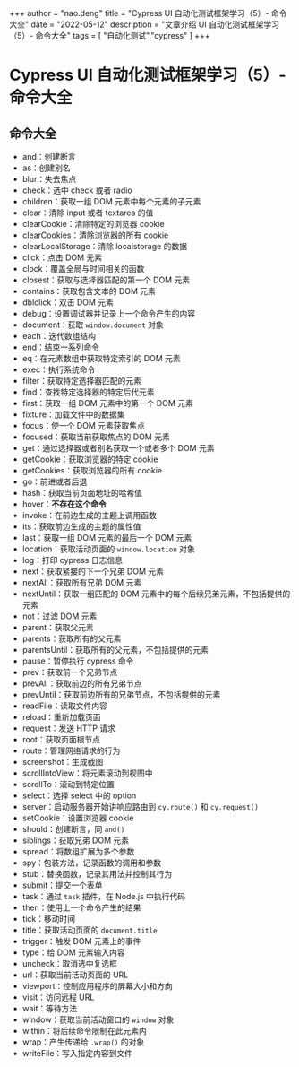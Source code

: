+++
author = "nao.deng"
title = "Cypress UI 自动化测试框架学习（5）- 命令大全"
date = "2022-05-12"
description = "文章介绍 UI 自动化测试框架学习（5）- 命令大全"
tags = [
"自动化测试","cypress"
]
+++

# Cypress UI 自动化测试框架学习（5）- 命令大全

## 命令大全

- and：创建断言
- as：创建别名
- blur：失去焦点
- check：选中 check 或者 radio
- children：获取一组 DOM 元素中每个元素的子元素
- clear：清除 input 或者 textarea 的值
- clearCookie：清除特定的浏览器 cookie
- clearCookies：清除浏览器的所有 cookie
- clearLocalStorage：清除 localstorage 的数据
- click：点击 DOM 元素
- clock：覆盖全局与时间相关的函数
- closest：获取与选择器匹配的第一个 DOM 元素
- contains：获取包含文本的 DOM 元素
- dblclick：双击 DOM 元素
- debug：设置调试器并记录上一个命令产生的内容
- document：获取 `window.document` 对象
- each：迭代数组结构
- end：结束一系列命令
- eq：在元素数组中获取特定索引的 DOM 元素
- exec：执行系统命令
- filter：获取特定选择器匹配的元素
- find：查找特定选择器的特定后代元素
- first：获取一组 DOM 元素中的第一个 DOM 元素
- fixture：加载文件中的数据集
- focus：使一个 DOM 元素获取焦点
- focused：获取当前获取焦点的 DOM 元素
- get：通过选择器或者别名获取一个或者多个 DOM 元素
- getCookie：获取浏览器的特定 cookie
- getCookies：获取浏览器的所有 cookie
- go：前进或者后退
- hash：获取当前页面地址的哈希值
- hover：**不存在这个命令**
- invoke：在前边生成的主题上调用函数
- its：获取前边生成的主题的属性值
- last：获取一组 DOM 元素的最后一个 DOM 元素
- location：获取活动页面的 `window.location` 对象
- log：打印 cypress 日志信息
- next：获取紧接的下一个兄弟 DOM 元素
- nextAll：获取所有兄弟 DOM 元素
- nextUntil：获取一组匹配的 DOM 元素中的每个后续兄弟元素，不包括提供的元素
- not：过滤 DOM 元素
- parent：获取父元素
- parents：获取所有的父元素
- parentsUntil：获取所有的父元素，不包括提供的元素
- pause：暂停执行 cypress 命令
- prev：获取前一个兄弟节点
- prevAll：获取前边的所有兄弟节点
- prevUntil：获取前边所有的兄弟节点，不包括提供的元素
- readFile：读取文件内容
- reload：重新加载页面
- request：发送 HTTP 请求
- root：获取页面根节点
- route：管理网络请求的行为
- screenshot：生成截图
- scrollIntoView：将元素滚动到视图中
- scrollTo：滚动到特定位置
- select：选择 select 中的 option
- server：启动服务器开始讲响应路由到 `cy.route()` 和 `cy.request()`
- setCookie：设置浏览器 cookie
- should：创建断言，同 `and()`
- siblings：获取兄弟 DOM 元素
- spread：将数组扩展为多个参数
- spy：包装方法，记录函数的调用和参数
- stub：替换函数，记录其用法并控制其行为
- submit：提交一个表单
- task：通过 `task` 插件，在 Node.js 中执行代码
- then：使用上一个命令产生的结果
- tick：移动时间
- title：获取活动页面的 `document.title`
- trigger：触发 DOM 元素上的事件
- type：给 DOM 元素输入内容
- uncheck：取消选中复选框
- url：获取当前活动页面的 URL
- viewport：控制应用程序的屏幕大小和方向
- visit：访问远程 URL
- wait：等待方法
- window：获取当前活动窗口的 `window` 对象
- within：将后续命令限制在此元素内
- wrap：产生传递给 `.wrap()` 的对象
- writeFile：写入指定内容到文件
